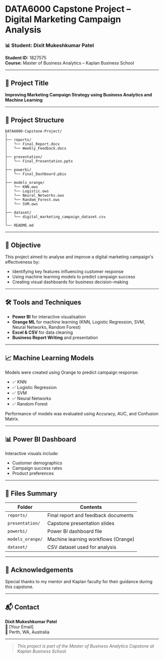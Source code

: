 
# DATA6000 Capstone Project – Digital Marketing Campaign Analysis

### 📊 Student: Dixit Mukeshkumar Patel  
**Student ID:** 1827575  
**Course:** Master of Business Analytics – Kaplan Business School  

---

## 🧠 Project Title
**Improving Marketing Campaign Strategy using Business Analytics and Machine Learning**

---

## 📁 Project Structure

```
DATA6000-Capstone-Project/
│
├── reports/
│   └── Final_Report.docx
│   └── Weekly_Feedback.docx
│
├── presentation/
│   └── Final_Presentation.pptx
│
├── powerbi/
│   └── Final_Dashboard.pbix
│
├── models_orange/
│   └── KNN.ows
│   └── Logistic.ows
│   └── Neural_Networks.ows
│   └── Random_Forest.ows
│   └── SVM.ows
│
├── dataset/
│   └── digital_marketing_campaign_dataset.csv
│
└── README.md
```

---

## 📌 Objective

This project aimed to analyse and improve a digital marketing campaign's effectiveness by:
- Identifying key features influencing customer response
- Using machine learning models to predict campaign success
- Creating visual dashboards for business decision-making

---

## 🛠️ Tools and Techniques

- **Power BI** for interactive visualisation
- **Orange ML** for machine learning (KNN, Logistic Regression, SVM, Neural Networks, Random Forest)
- **Excel & CSV** for data cleaning
- **Business Report Writing** and presentation

---

## 📈 Machine Learning Models

Models were created using Orange to predict campaign response:
- ✅ KNN
- ✅ Logistic Regression
- ✅ SVM
- ✅ Neural Networks
- ✅ Random Forest

Performance of models was evaluated using Accuracy, AUC, and Confusion Matrix.

---

## 📊 Power BI Dashboard

Interactive visuals include:
- Customer demographics
- Campaign success rates
- Product preferences

---

## 📄 Files Summary

| Folder         | Contents |
|----------------|----------|
| `reports/`     | Final report and feedback documents |
| `presentation/`| Capstone presentation slides |
| `powerbi/`     | Power BI dashboard file |
| `models_orange/`| Machine learning workflows (Orange) |
| `dataset/`     | CSV dataset used for analysis |

---

## 🙌 Acknowledgements

Special thanks to my mentor and Kaplan faculty for their guidance during this capstone.

---

## 📬 Contact

**Dixit Mukeshkumar Patel**  
📧 [Your Email]  
📍 Perth, WA, Australia

---

> *This project is part of the Master of Business Analytics Capstone at Kaplan Business School.*
